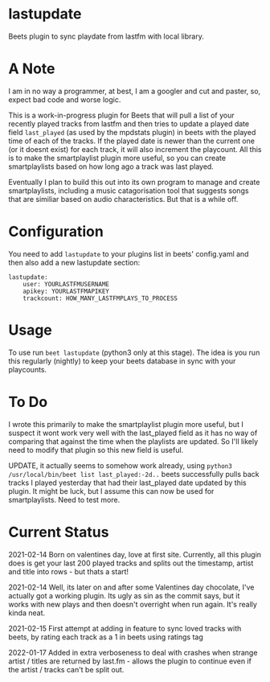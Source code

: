 # lastupdate
Beets plugin to sync playdate from lastfm with local library.

# A Note
I am in no way a programmer, at best, I am a googler and cut and paster, so, expect bad code and worse logic.

This is a work-in-progress plugin for Beets that will pull a list of your recently played tracks from lastfm and then tries to update a played date field `last_played` (as used by the mpdstats plugin) in beets with the played time of each of the tracks. If the played date is newer than the current one (or it doesnt exist) for each track, it will also increment the playcount.
All this is to make the smartplaylist plugin more useful, so you can create smartplaylists based on how long ago a track was last played.

Eventually I plan to build this out into its own program to manage and create smartplaylists, including a music catagorisation tool that suggests songs that are similiar based on audio characteristics. But that is a while off.

# Configuration
You need to add `lastupdate` to your plugins list in beets' config.yaml and then also add a new lastupdate section:
```
lastupdate:
    user: YOURLASTFMUSERNAME
    apikey: YOURLASTFMAPIKEY
    trackcount: HOW_MANY_LASTFMPLAYS_TO_PROCESS
```
# Usage
To use run `beet lastupdate` (python3 only at this stage).
The idea is you run this regularly (nightly) to keep your beets database in sync with your playcounts.

# To Do
I wrote this primarily to make the smartplaylist plugin more useful, but I suspect it wont work very well with the last_played field as it has no way of comparing that against the time when the playlists are updated. So I'll likely need to modify that plugin so this new field is useful.

UPDATE, it actually seems to somehow work already, using  `python3 /usr/local/bin/beet list last_played:-2d..` beets successfully pulls back tracks I played yesterday that had their last_played date updated by this plugin. It might be luck, but I assume this can now be used for smartplaylists. Need to test more.

# Current Status
2021-02-14 Born on valentines day, love at first site. Currently, all this plugin does is get your last 200 played tracks and splits out the timestamp, artist and title into rows - but thats a start!

2021-02-14 Well, its later on and after some Valentines day chocolate, I've actually got a working plugin. Its ugly as sin as the commit says, but it works with new plays and then doesn't overright when run again. It's really kinda neat.

2021-02-15 First attempt at adding in feature to sync loved tracks with beets, by rating each track as a 1 in beets using ratings tag

2022-01-17 Added in extra verboseness to deal with crashes when strange artist / titles are returned by last.fm - allows the plugin to continue even if the artist / tracks can't be split out.


